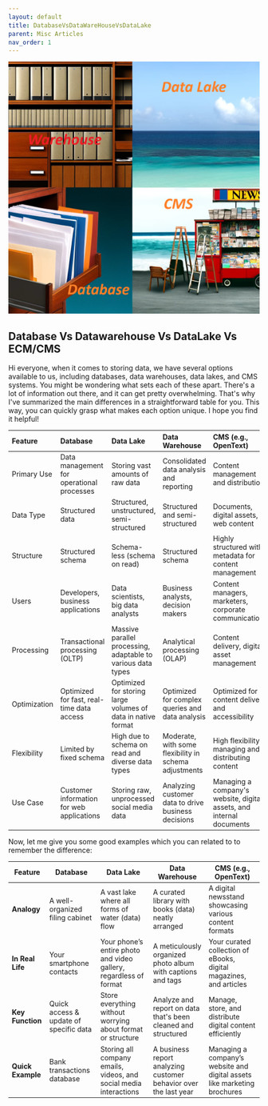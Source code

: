 ```yaml
---
layout: default
title: DatabaseVsDataWareHouseVsDataLake
parent: Misc Articles
nav_order: 1
---
```


![alt text](image.png)


## Database Vs Datawarehouse Vs DataLake Vs ECM/CMS

Hi everyone, when it comes to storing data, we have several options available to us, including databases, data warehouses, data lakes, and CMS systems. You might be wondering what sets each of these apart. There's a lot of information out there, and it can get pretty overwhelming. That's why I've summarized the main differences in a straightforward table for you. This way, you can quickly grasp what makes each option unique. I hope you find it helpful!



| Feature      | Database                                  | Data Lake                                                    | Data Warehouse                                        | CMS (e.g., OpenText)                                                 |
|:-------------|:------------------------------------------|:-------------------------------------------------------------|:------------------------------------------------------|:---------------------------------------------------------------------|
| Primary Use  | Data management for operational processes | Storing vast amounts of raw data                             | Consolidated data analysis and reporting              | Content management and distribution                                  |
| Data Type    | Structured data                           | Structured, unstructured, semi-structured                    | Structured and semi-structured                        | Documents, digital assets, web content                               |
| Structure    | Structured schema                         | Schema-less (schema on read)                                 | Structured schema                                     | Highly structured with metadata for content management               |
| Users        | Developers, business applications         | Data scientists, big data analysts                           | Business analysts, decision makers                    | Content managers, marketers, corporate communications                |
| Processing   | Transactional processing (OLTP)           | Massive parallel processing, adaptable to various data types | Analytical processing (OLAP)                          | Content delivery, digital asset management                           |
| Optimization | Optimized for fast, real-time data access | Optimized for storing large volumes of data in native format | Optimized for complex queries and data analysis       | Optimized for content delivery and accessibility                     |
| Flexibility  | Limited by fixed schema                   | High due to schema on read and diverse data types            | Moderate, with some flexibility in schema adjustments | High flexibility in managing and distributing content                |
| Use Case     | Customer information for web applications | Storing raw, unprocessed social media data                   | Analyzing customer data to drive business decisions   | Managing a company's website, digital assets, and internal documents |


Now, let me give you some good examples which you can related to to remember the difference:


| Feature           | Database                     | Data Lake                                  | Data Warehouse                               | CMS (e.g., OpenText)                           |
|-------------------|------------------------------|--------------------------------------------|---------------------------------------------|------------------------------------------------|
| **Analogy**       | A well-organized filing cabinet | A vast lake where all forms of water (data) flow | A curated library with books (data) neatly arranged | A digital newsstand showcasing various content formats |
| **In Real Life**  | Your smartphone contacts      | Your phone’s entire photo and video gallery, regardless of format | A meticulously organized photo album with captions and tags | Your curated collection of eBooks, digital magazines, and articles |
| **Key Function**  | Quick access & update of specific data | Store everything without worrying about format or structure | Analyze and report on data that's been cleaned and structured | Manage, store, and distribute digital content efficiently |
| **Quick Example** | Bank transactions database   | Storing all company emails, videos, and social media interactions | A business report analyzing customer behavior over the last year | Managing a company’s website and digital assets like marketing brochures |
